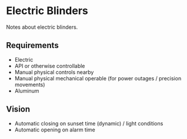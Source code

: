 # Electric Blinders

Notes about electric blinders.

## Requirements

- Electric
- API or otherwise controllable
- Manual physical controls nearby
- Manual physical mechanical operable (for power outages / precision movements)
- Aluminum

## Vision

- Automatic closing on sunset time (dynamic) / light conditions
- Automatic opening on alarm time
